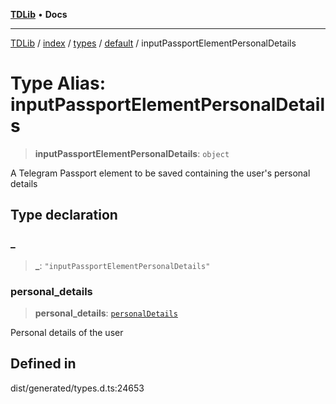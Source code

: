 [**TDLib**](../../../../../../README.md) • **Docs**

***

[TDLib](../../../../../../modules.md) / [index](../../../../../README.md) / [types](../../../README.md) / [default](../README.md) / inputPassportElementPersonalDetails

# Type Alias: inputPassportElementPersonalDetails

> **inputPassportElementPersonalDetails**: `object`

A Telegram Passport element to be saved containing the user's personal details

## Type declaration

### \_

> **\_**: `"inputPassportElementPersonalDetails"`

### personal\_details

> **personal\_details**: [`personalDetails`](personalDetails-1.md)

Personal details of the user

## Defined in

dist/generated/types.d.ts:24653
